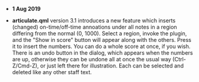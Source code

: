 * **1 Aug 2019**

* **articulate.qml** version 3.1 introduces a new feature which inserts (changed) on-time/off-time annoations under all notes in a region differing from the normal (0, 1000). Select a region, invoke the plugin, and the "Show in score" button will appear along with the others. Press it to insert the numbers.  You can do a whole score at once, if you wish.  There is an undo button in the dialog, which appears when the numbers are up, otherwise they can be undone all at once the usual way (Ctrl-Z/Cmd-Z), or just left there for illustration. Each can be selected and deleted like any other staff text.
